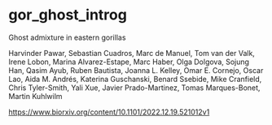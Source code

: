 # gor_ghost_introg

Ghost admixture in eastern gorillas

Harvinder Pawar, Sebastian Cuadros, Marc de Manuel, Tom van der Valk, Irene Lobon, Marina Alvarez-Estape, Marc Haber, Olga Dolgova, Sojung Han, Qasim Ayub, Ruben Bautista, Joanna L. Kelley, Omar E. Cornejo, Oscar Lao, Aida M. Andrés, Katerina Guschanski, Benard Ssebide, Mike Cranfield, Chris Tyler-Smith, Yali Xue, Javier Prado-Martinez, Tomas Marques-Bonet, Martin Kuhlwilm

https://www.biorxiv.org/content/10.1101/2022.12.19.521012v1
